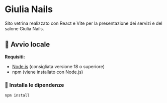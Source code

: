 # Giulia Nails

Sito vetrina realizzato con React e Vite per la presentazione dei servizi e del salone Giulia Nails.

## 🚀 Avvio locale

**Requisiti:**  
- [Node.js](https://nodejs.org/) (consigliata versione 18 o superiore)
- npm (viene installato con Node.js)

### 🧱 Installa le dipendenze

```bash
npm install
